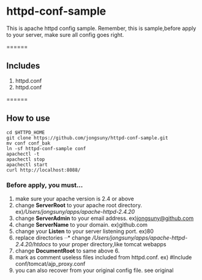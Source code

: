 # httpd-conf-sample
This is apache httpd config sample.
Remember, this is sample,before apply to your server, make sure all config goes right.

======
## Includes

1. httpd.conf
1. httpd.conf

======
## How to use


```shell
cd $HTTPD_HOME
git clone https://github.com/jongsuny/httpd-conf-sample.git
mv conf conf_bak
ln -sf httpd-conf-sample conf
apachectl -t
apachectl stop
apachectl start
curl http://localhost:8088/
```
### Before apply, you must...

1. make sure your apache version is 2.4 or above
2. change **ServerRoot** to your apache root directory. ex)_/Users/jongsuny/apps/apache-httpd-2.4.20_
3. change **ServerAdmin** to your email address. ex)jongsuny@github.com
4. change **ServerName** to your domain. ex)github.com
5. change your **Listen** to your server listening port. ex)80
6. replace directories
⋅⋅* change _/Users/jongsuny/apps/apache-httpd-2.4.20/htdocs_ to your proper directory,like tomcat webapps
7. change **DocumentRoot** to same above 6.
8. mark as comment useless files included from httpd.conf. ex) #Include conf/tomcat/ajp_proxy.conf
9. you can also recover from your original config file. see original
